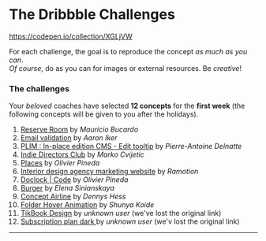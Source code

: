 # The Dribbble Challenges

https://codepen.io/collection/XGLjVW

For each challenge, the goal is to reproduce the concept *as much as you can*.  
*Of course*, do as you can for images or external resources. Be *creative*!
### The challenges

Your *beloved* coaches have selected **12 concepts** for the **first week** (the following concepts will be given to you after the holidays).

1. [Reserve Room](https://dribbble.com/shots/13975745-Reserve-Room) by *Mauricio Bucardo*
1. [Email validation](https://dribbble.com/shots/10197121-Email-validation) by *Aaron Iker*
1. [PLIM : In-place edition CMS - Edit tooltip](https://dribbble.com/shots/908241-PLIM-In-place-edition-CMS-Edit-tooltip) by *Pierre-Antoine Delnatte*
1. [Indie Directors Club](https://dribbble.com/shots/14332704-Indie-Directors-Club) by *Marko Cvijetic*
1. [Places](https://dribbble.com/shots/14525310-Places) by *Olivier Pineda*
1. [Interior design agency marketing website](https://dribbble.com/shots/14414839-Interior-design-agency-marketing-website) by *Ramotion*
1. [Doclock | Code](https://dribbble.com/shots/14298479-Doclock-Code) by *Olivier Pineda*
1. [Burger](https://dribbble.com/shots/12510725-Burger) by *Elena Sinianskaya*
1. [Concept Airline](https://dribbble.com/shots/3768963-Concept-Airline) by *Dennys Hess*
1. [Folder Hover Animation](https://dribbble.com/shots/14555520-Folder-Hover-Animation) by *Shunya Koide*
1. [TikBook Design](https://imgur.com/a/fld3PHY) by *unknown user* (we've lost the original link)
1. [Subscription plan dark
](https://imgur.com/a/Bed4l1X) by *unknown user* (we'v lost the original link)

* * *